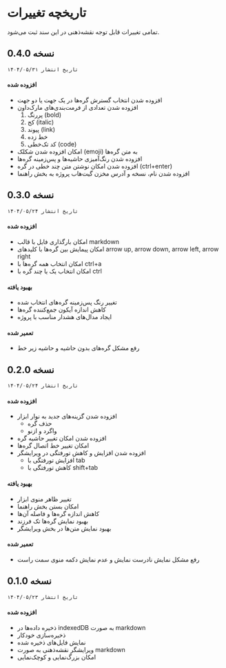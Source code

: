 # تاریخچه تغییرات
تمامی تغییرات قابل توجه نقشه‌ذهنی در این سند ثبت می‌شود.

## نسخه 0.4.0
`تاریخ انتشار ۱۴۰۴/۰۵/۳۱`

#### افزوده شده
- افزوده شدن انتخاب گسترش گره‌ها در یک جهت یا دو جهت
- افزوده شدن تعدادی از فرمت‌بندی‌های مارک‌داون
  1. پررنگ (bold)
  2. کج (italic)
  3. پیوند (link)
  4. خط زده
  5. کد تک‌خطی (code)
- امکان افزوده شدن شکلک (emoji) به متن گره‌ها
- افزوده شدن رنگ‌آمیزی حاشیه‌ها و پس‌زمینه گره‌ها
- افزوده شدن امکان نوشتن متن چند خطی در گره (ctrl+enter)
- افزوده شدن نام، نسخه و آدرس مخزن گیت‌هاب پروژه به بخش راهنما

## نسخه 0.3.0
`تاریخ انتشار ۱۴۰۴/۰۵/۲۴`

#### افزوده شده
- امکان بارگذاری فایل با قالب markdown
- امکان پیمایش بین گره‌ها با کلیدهای arrow up, arrow down, arrow left, arrow right
- امکان انتخاب همه گره‌ها با ctrl+a
- امکان انتخاب یک یا چند گره با ctrl

#### بهبود یافته
- تغییر رنگ پس‌زمینه گره‌های انتخاب شده
- کاهش اندازه آیکون جمع‌کننده گره‌ها
- ایجاد مدال‌های هشدار مناسب با پروژه

#### تعمیر شده
- رفع مشکل گره‌های بدون حاشیه و حاشیه زیر خط

## نسخه 0.2.0
`تاریخ انتشار ۱۴۰۴/۰۵/۲۴`

#### افزوده شده
- افزوده شدن گزینه‌های جدید به نوار ابزار
  - حذف گره
  - واگرد و ازنو
- افزوده شدن امکان تغییر حاشیه گره
- امکان تغییر خط اتصال گره‌ها
- افزوده شدن افزایش و کاهش تورفتگی در ویرایشگر
  - افزایش تورفتگی با tab
  - کاهش تورفتگی با shift+tab

#### بهبود یافته
- تغییر ظاهر منوی ابزار
- امکان بستن بخش راهنما
- کاهش اندازه گره‌ها و فاصله آن‌ها
- بهبود نمایش گره‌ها تک فرزند
- بهبود نمایش متن‌ها در بخش ویرایشگر

#### تعمیر شده
- رفع مشکل نمایش نادرست نمایش و عدم نمایش دکمه منوی سمت راست


## نسخه 0.1.0
`تاریخ انتشار ۱۴۰۴/۰۵/۲۳`

#### افزوده شده
- ذخیره داده‌ها در indexedDB به صورت markdown
- ذخیره‌سازی خودکار
- نمایش فایل‌های ذخیره شده
- ویرایشگر نقشه‌ذهنی به صورت markdown
- امکان بزرگ‌نمایی و کوچک‌نمایی
